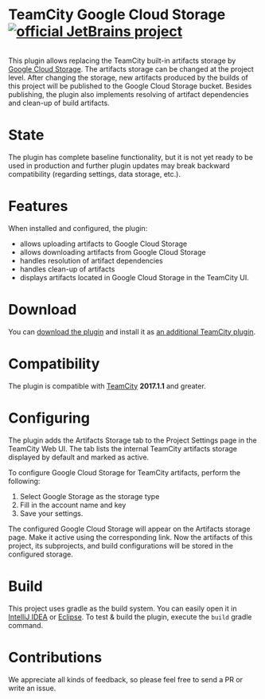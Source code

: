 # TeamCity Google Cloud Storage [![official JetBrains project](http://jb.gg/badges/official.svg)](https://confluence.jetbrains.com/display/ALL/JetBrains+on+GitHub)

<a href="https://teamcity.jetbrains.com/viewType.html?buildTypeId=TeamCityPluginsByJetBrains_TeamcityGoogleStorage_Build&guest=1"><img src="https://teamcity.jetbrains.com/app/rest/builds/buildType:(id:TeamCityPluginsByJetBrains_TeamcityGoogleStorage_Build)/statusIcon.svg" alt=""/></a>

This plugin allows replacing the TeamCity built-in artifacts storage by [Google Cloud Storage](https://cloud.google.com/storage/). The artifacts storage can be changed at the project level. After changing the storage, new artifacts produced by the builds of this project will be published to the Google Cloud Storage bucket. Besides publishing, the plugin also implements resolving of artifact dependencies and clean-up of build artifacts.

# State

The plugin has complete baseline functionality, but it is not yet ready to be used in production and further plugin updates may break backward compatibility (regarding settings, data storage, etc.).
 
# Features

When installed and configured, the plugin:
* allows uploading artifacts to Google Cloud Storage
* allows downloading artifacts from Google Cloud Storage
* handles resolution of artifact dependencies
* handles clean-up of artifacts 
* displays artifacts located in Google Cloud Storage in the TeamCity UI.
 
# Download

You can [download the plugin](https://plugins.jetbrains.com/plugin/9634-google-artifact-storage) and install it as [an additional TeamCity plugin](https://confluence.jetbrains.com/display/TCDL/Installing+Additional+Plugins).

# Compatibility

The plugin is compatible with [TeamCity](https://www.jetbrains.com/teamcity/download/) **2017.1.1** and greater.

# Configuring 

The plugin adds the Artifacts Storage tab to the Project Settings page in the TeamCity Web UI. 
The tab lists the internal TeamCity artifacts storage displayed by default and marked as active.

To configure Google Cloud Storage for TeamCity artifacts, perform the following:
1. Select Google Storage as the storage type
2. Fill in the account name and key
3. Save your settings.

The configured Google Cloud Storage will appear on the Artifacts storage page. Make it active using the corresponding link.
Now the artifacts of this project, its subprojects, and build configurations will be stored in the configured storage.

# Build

This project uses gradle as the build system. You can easily open it in [IntelliJ IDEA](https://www.jetbrains.com/idea/help/importing-project-from-gradle-model.html) or [Eclipse](http://gradle.org/eclipse/).
To test & build the plugin, execute the `build` gradle command.

# Contributions

We appreciate all kinds of feedback, so please feel free to send a PR or write an issue.
